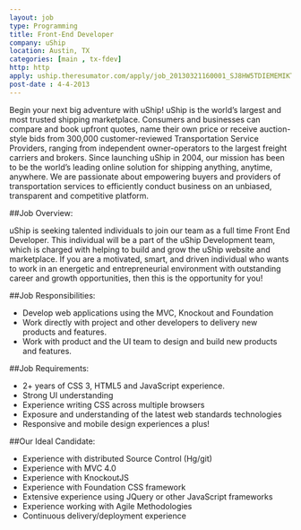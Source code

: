 ```yaml
---
layout: job
type: Programming
title: Front-End Developer
company: uShip
location: Austin, TX
categories: [main , tx-fdev]
http: http
apply: uship.theresumator.com/apply/job_20130321160001_SJ8HW5TDIEMEMIKT/Front-End-Developer.html
post-date : 4-4-2013
---
```


Begin your next big adventure with uShip!  uShip is the world’s largest and most trusted shipping marketplace. Consumers and businesses can compare and book upfront quotes, name their own price or receive auction-style bids from 300,000 customer-reviewed Transportation Service Providers, ranging from independent owner-operators to the largest freight carriers and brokers.  Since launching uShip in 2004, our mission has been to be the world’s leading online solution for shipping anything, anytime, anywhere. We are passionate about empowering buyers and providers of transportation services to efficiently conduct business on an unbiased, transparent and competitive platform.

##Job Overview:

uShip is seeking talented individuals to join our team as a full time Front End Developer. This individual will be a part of the uShip Development team, which is charged with helping to build and grow the uShip website and marketplace.  If you are a motivated, smart, and driven individual who wants to work in an energetic and entrepreneurial environment with outstanding career and growth opportunities, then this is the opportunity for you!

##Job Responsibilities:

* Develop web applications using the MVC, Knockout and Foundation
* Work directly with project and other developers to delivery new products and features.
* Work with product and the UI team to design and build new products and features.

##Job Requirements:

* 2+ years of CSS 3, HTML5 and JavaScript experience.
* Strong UI understanding
* Experience writing CSS across multiple browsers
* Exposure and understanding of the latest web standards technologies
* Responsive and mobile design experiences a plus!

##Our Ideal Candidate:

* Experience with distributed Source Control (Hg/git)
* Experience with MVC 4.0
* Experience with KnockoutJS
* Experience with Foundation CSS framework
* Extensive experience using JQuery or other JavaScript frameworks
* Experience working with Agile Methodologies
* Continuous delivery/deployment experience
